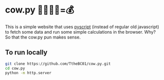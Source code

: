 # cow.py 🤔💭🐄💩=💰

This is a simple website that uses [pyscript](https://pyscript.net/) (instead of regular old javascript) to fetch some data and run some simple calculations in the browser. Why? So that the cow.py pun makes sense. 

## To run locally

```sh
git clone https://github.com/TtheBC01/cow.py.git
cd cow.py
python -m http.server
```